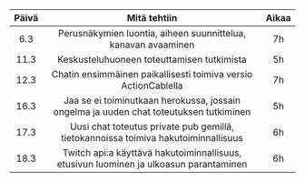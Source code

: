 | Päivä         | Mitä tehtiin  | Aikaa  |
|:-------------:|:-------------:|:-----:|
|    6.3        | Perusnäkymien luontia, aiheen suunnittelua, kanavan avaaminen | 7h |
| 11.3         | Keskusteluhuoneen toteuttamisen tutkimista      |   5h |
| 12.3    | Chatin ensimmäinen paikallisesti toimiva versio ActionCablella      |    7h |
| 16.3 | Jaa se ei toiminutkaan herokussa, jossain ongelma ja uuden chat toteutuksen tutkiminen      |  5h |
| 17.3 | Uusi chat toteutus private pub gemillä, tietokannoissa toimiva hakutoiminnallisuus | 6h |
| 18.3 | Twitch api:a käyttävä hakutoiminnallisuus, etusivun luominen ja ulkoasun parantaminen      | 6h |
